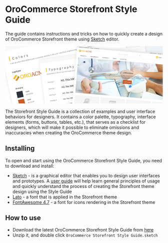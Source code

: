 # OroCommerce Storefront Style Guide

The guide contains instructions and tricks on how to quickly create a design of OroCommerce Storefront theme using [Sketch](https://www.sketch.com/) editor.

![OroCommerce Storefront Style Guide](FrontendDesignerGuide.jpg)

The Storefront Style Guide is a collection of examples and user interface behaviors for designers. It contains a color palette, typography, interface elements (forms, buttons, tables, etc.), that serves as a checklist for designers, which will make it possible to eliminate omissions and inaccuracies when creating the OroCommerce theme design. 

## Installing

To open and start using the OroCommerce Storefront Style Guide, you need to download and install:

* [Sketch](https://www.sketch.com/) - is a graphical editor that enables you to design user interfaces and prototypes. A [user guide](https://www.sketch.com/docs/) will help learn general principles of usage and quickly understand the process of creating the Storefront theme design using the Style Guide
* [Lato](https://fonts.google.com/specimen/Lato) - a font that is applied in the Storefront theme
* [FontAwesome 4.7](https://fontawesome.com/v4.7.0/) - a font for icons rendering in the Storefront theme

## How to use

* Download the latest OroCommerce Storefront Style Guide from [here](https://github.com/oroinc/OroCommerceStorefrontStyleGuide/releases)
* Unzip it, and double click `OroCommerce Storefront Style Guide.sketch`
